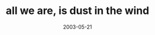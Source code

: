 ---
layout: base.njk
title : 'all we are, is dust in the wind' 
view_title : 'all we are, is dust in the wind' 
year : '2003' 
date : '2003-05-21' 
img_file : '/drawing/allweareisdustinthewind.png' 
html_file : 'allweareisdustinthewind' 
next_html : 'goodbye.html' 
year_order : '87' 
permalink : "title/{{html_file}}.html"
---